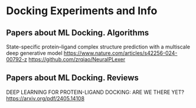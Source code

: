 # Docking Experiments and Info
## Papers about ML Docking. Algorithms
State-specific protein–ligand complex structure prediction with a multiscale deep generative model
https://www.nature.com/articles/s42256-024-00792-z
https://github.com/zrqiao/NeuralPLexer

## Papers about ML Docking. Reviews
DEEP LEARNING FOR PROTEIN-LIGAND DOCKING: ARE WE THERE YET?
https://arxiv.org/pdf/2405.14108
